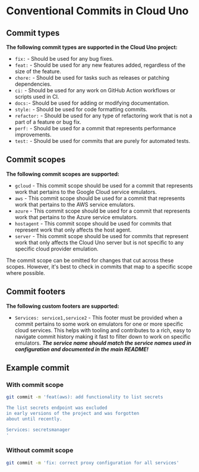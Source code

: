 # Conventional Commits in Cloud Uno

## Commit types

**The following commit types are supported in the Cloud Uno project:**

- `fix:` - Should be used for any bug fixes.
- `feat:` - Should be used for any new features added, regardless of the size of the feature.
- `chore:` - Should be used for tasks such as releases or patching dependencies.
- `ci:` - Should be used for any work on GitHub Action workflows or scripts used in CI.
- `docs:`- Should be used for adding or modifying documentation.
- `style:` - Should be used for code formatting commits.
- `refactor:` - Should be used for any type of refactoring work that is not a part of a feature or bug fix.
- `perf:` - Should be used for a commit that represents performance improvements.
- `test:` - Should be used for commits that are purely for automated tests.

## Commit scopes

**The following commit scopes are supported:**

- `gcloud` - This commit scope should be used for a commit that represents work that pertains to the Google Cloud service emulators.
- `aws` - This commit scope should be used for a commit that represents work that pertains to the AWS service emulators.
- `azure` - This commit scope should be used for a commit that represents work that pertains to the Azure service emulators.
- `hostagent` - This commit scope should be used for commits that represent work that only affects the host agent.
- `server` - This commit scope should be used for commits that represent work that only affects the Cloud Uno server but is not specific to any specific cloud provider emulation.

The commit scope can be omitted for changes that cut across these scopes.
However, it's best to check in commits that map to a specific scope where possible.


## Commit footers

**The following custom footers are supported:**

- `Services: service1,service2` - This footer must be provided when a commit pertains to some work on emulators for one or more specific cloud services. 
  This helps with tooling and contributes to a rich, easy to navigate commit history making it fast to filter down to work on specific emulators.
  ***The service name should match the service names used in configuration and documented in the main README!***


## Example commit

### With commit scope

```bash
git commit -m 'feat(aws): add functionality to list secrets

The list secrets endpoint was excluded
in early versions of the project and was forgotten
about until recently.

Services: secretsmanager
'
```

### Without commit scope

```bash
git commit -m 'fix: correct proxy configuration for all services'
```
